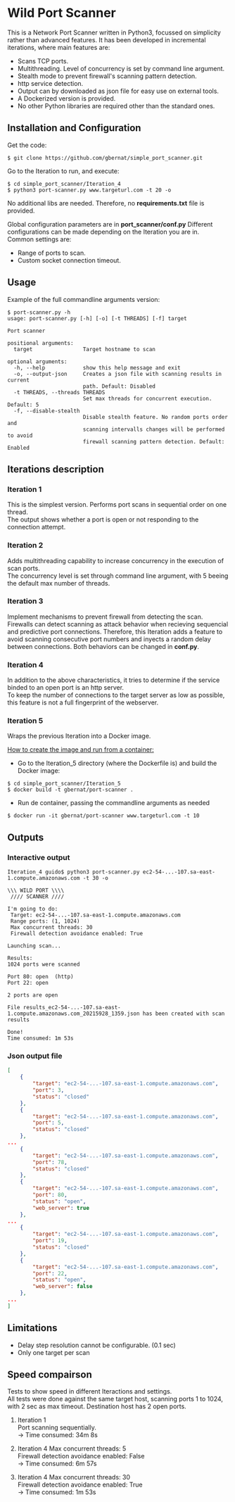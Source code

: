 # Wild Port Scanner

This is a Network Port Scanner written in Python3, focussed on simplicity rather than advanced features.
It has been developed in incremental iterations, where main features are:

* Scans TCP ports.
* Multithreading. Level of concurrency is set by command line argument.
* Stealth mode to prevent firewall's scanning pattern detection. 
* http service detection.
* Output can by downloaded as json file for easy use on external tools.
* A Dockerized version is provided.
* No other Python libraries are required other than the standard ones.


## Installation and Configuration
Get the code:
```
$ git clone https://github.com/gbernat/simple_port_scanner.git
```
Go to the Iteration to run, and execute:
```
$ cd simple_port_scanner/Iteration_4
$ python3 port-scanner.py www.targeturl.com -t 20 -o
```
No additional libs are needed. Therefore, no **requirements.txt** file is provided.

Global configuration parameters are in **port_scanner/conf.py**
Different configurations can be made depending on the Iteration you are in.  
Common settings are:
* Range of ports to scan.
* Custom socket connection timeout.

## Usage
Example of the full commandline arguments version:
```
$ port-scanner.py -h
usage: port-scanner.py [-h] [-o] [-t THREADS] [-f] target

Port scanner

positional arguments:
  target                Target hostname to scan

optional arguments:
  -h, --help            show this help message and exit
  -o, --output-json     Creates a json file with scanning results in current
                        path. Default: Disabled
  -t THREADS, --threads THREADS
                        Set max threads for concurrent execution. Default: 5
  -f, --disable-stealth
                        Disable stealth feature. No random ports order and
                        scanning intervalls changes will be performed to avoid
                        firewall scanning pattern detection. Default: Enabled
```

## Iterations description
### Iteration 1
This is the simplest version. Performs port scans in sequential order on one thread.  
The output shows whether a port is open or not responding to the connection attempt.

### Iteration 2
Adds multithreading capability to increase concurrency in the execution of scan ports.  
The concurrency level is set through command line argument, with 5 beeing the default max number of threads.

### Iteration 3
Implement mechanisms to prevent firewall from detecting the scan. Firewalls can detect scanning as attack behavior when recieving sequencial and predictive port connections.
Therefore, this Iteration adds a feature to avoid scanning consecutive port numbers and inyects a random delay between connections.
Both behaviors can be changed in **conf.py**.

### Iteration 4
In addition to the above characteristics, it tries to determine if the service binded to an open port is an http server.  
To keep the number of connections to the target server as low as possible, this feature is not a full fingerprint of the webserver.

### Iteration 5
Wraps the previous Iteration into a Docker image.

<u>How to create the image and run from a container:</u>
- Go to the Iteration_5 directory (where the Dockerfile is) and build the Docker image:
```
$ cd simple_port_scanner/Iteration_5
$ docker build -t gbernat/port-scanner .
```
- Run de container, passing the commandline arguments as needed
```
$ docker run -it gbernat/port-scanner www.targeturl.com -t 10
```

## Outputs
### Interactive output
```
Iteration_4 guido$ python3 port-scanner.py ec2-54-...-107.sa-east-1.compute.amazonaws.com -t 30 -o
```
```
\\\ WILD PORT \\\\
 //// SCANNER ////

I'm going to do:
 Target: ec2-54-...-107.sa-east-1.compute.amazonaws.com
 Range ports: (1, 1024)
 Max concurrent threads: 30
 Firewall detection avoidance enabled: True

Launching scan...

Results:
1024 ports were scanned

Port 80: open  (http)
Port 22: open

2 ports are open

File results_ec2-54-...-107.sa-east-1.compute.amazonaws.com_20215928_1359.json has been created with scan results

Done!
Time consumed: 1m 53s

```

### Json output file 
```json
[
    {
        "target": "ec2-54-...-107.sa-east-1.compute.amazonaws.com",
        "port": 3,
        "status": "closed"
    },
    {
        "target": "ec2-54-...-107.sa-east-1.compute.amazonaws.com",
        "port": 5,
        "status": "closed"
    },
...
    {
        "target": "ec2-54-...-107.sa-east-1.compute.amazonaws.com",
        "port": 78,
        "status": "closed"
    },
    {
        "target": "ec2-54-...-107.sa-east-1.compute.amazonaws.com",
        "port": 80,
        "status": "open",
        "web_server": true
    },
...
    {
        "target": "ec2-54-...-107.sa-east-1.compute.amazonaws.com",
        "port": 19,
        "status": "closed"
    },
    {
        "target": "ec2-54-...-107.sa-east-1.compute.amazonaws.com",
        "port": 22,
        "status": "open",
        "web_server": false
    },
...
]
```

## Limitations
* Delay step resolution cannot be configurable. (0.1 sec) 
* Only one target per scan


## Speed compairson
Tests to show speed in different Iteractions and settings.  
All tests were done against the same target host, scanning ports 1 to 1024, with 2 sec as max timeout.
Destination host has 2 open ports.

1) Iteration 1  
  Port scanning sequentially.  
 -> Time consumed: 34m 8s

2) Iteration 4
 Max concurrent threads: 5  
 Firewall detection avoidance enabled: False  
 -> Time consumed: 6m 57s  

3) Iteration 4
 Max concurrent threads: 30  
 Firewall detection avoidance enabled: True  
 -> Time consumed: 1m 53s